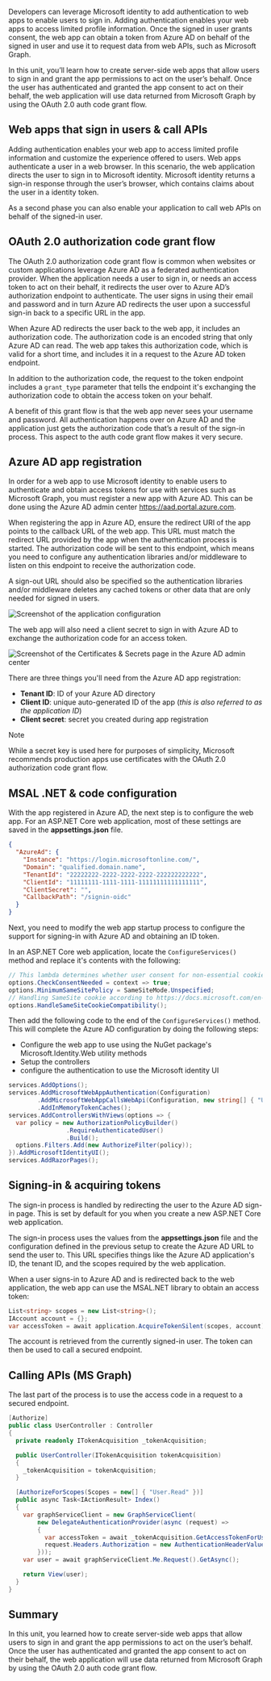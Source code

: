Developers can leverage Microsoft identity to add authentication to web apps to enable users to sign in. Adding authentication enables your web apps to access limited profile information. Once the signed in user grants consent, the web app can obtain a token from Azure AD on behalf of the signed in user and use it to request data from web APIs, such as Microsoft Graph.

In this unit, you’ll learn how to create server-side web apps that allow users to sign in and grant the app permissions to act on the user’s behalf. Once the user has authenticated and granted the app consent to act on their behalf, the web application will use data returned from Microsoft Graph by using the OAuth 2.0 auth code grant flow.

## Web apps that sign in users & call APIs

Adding authentication enables your web app to access limited profile information and customize the experience offered to users. Web apps authenticate a user in a web browser. In this scenario, the web application directs the user to sign in to Microsoft identity. Microsoft identity returns a sign-in response through the user’s browser, which contains claims about the user in a identity token.

As a second phase you can also enable your application to call web APIs on behalf of the signed-in user.

## OAuth 2.0 authorization code grant flow

The OAuth 2.0 authorization code grant flow is common when websites or custom applications leverage Azure AD as a federated authentication provider. When the application needs a user to sign in, or needs an access token to act on their behalf, it redirects the user over to Azure AD’s authorization endpoint to authenticate. The user signs in using their email and password and in turn Azure AD redirects the user upon a successful sign-in back to a specific URL in the app.

When Azure AD redirects the user back to the web app, it includes an authorization code. The authorization code is an encoded string that only Azure AD can read. The web app takes this authorization code, which is valid for a short time, and includes it in a request to the Azure AD token endpoint.

In addition to the authorization code, the request to the token endpoint includes a `grant_type` parameter that tells the endpoint it's exchanging the authorization code to obtain the access token on your behalf.

A benefit of this grant flow is that the web app never sees your username and password. All authentication happens over on Azure AD and the application just gets the authorization code that’s a result of the sign-in process. This aspect to the auth code grant flow makes it very secure.

## Azure AD app registration

In order for a web app to use Microsoft identity to enable users to authenticate and obtain access tokens for use with services such as Microsoft Graph, you must register a new app with Azure AD. This can be done using the Azure AD admin center https://aad.portal.azure.com.

When registering the app in Azure AD, ensure the redirect URI of the app points to the callback URL of the web app. This URL must match the redirect URL provided by the app when the authentication process is started. The authorization code will be sent to this endpoint, which means you need to configure any authentication libraries and/or middleware to listen on this endpoint to receive the authorization code.

A sign-out URL should also be specified so the authentication libraries and/or middleware deletes any cached tokens or other data that are only needed for signed in users.

![Screenshot of the application configuration](../media/05-azure-ad-portal-new-app-details-05.png)

The web app will also need a client secret to sign in with Azure AD to exchange the authorization code for an access token.

![Screenshot of the Certificates & Secrets page in the Azure AD admin center](../media/05-azure-ad-portal-new-app-secret-01.png)

There are three things you'll need from the Azure AD app registration:

- **Tenant ID**: ID of your Azure AD directory
- **Client ID**: unique auto-generated ID of the app (*this is also referred to as the application ID*)
- **Client secret**: secret you created during app registration

> [!NOTE]
> While a secret key is used here for purposes of simplicity, Microsoft recommends production apps use certificates with the OAuth 2.0 authorization code grant flow.

## MSAL .NET & code configuration

With the app registered in Azure AD, the next step is to configure the web app. For an ASP.NET Core web application, most of these settings are saved in the **appsettings.json** file.

```json
{
  "AzureAd": {
    "Instance": "https://login.microsoftonline.com/",
    "Domain": "qualified.domain.name",
    "TenantId": "22222222-2222-2222-2222-222222222222",
    "ClientId": "11111111-1111-1111-11111111111111111",
    "ClientSecret": "",
    "CallbackPath": "/signin-oidc"
  }
}
```

Next, you need to modify the web app startup process to configure the support for signing-in with Azure AD and obtaining an ID token.

In an ASP.NET Core web application, locate the `ConfigureServices()` method and replace it's contents with the following:

```csharp
// This lambda determines whether user consent for non-essential cookies is needed for a given request.
options.CheckConsentNeeded = context => true;
options.MinimumSameSitePolicy = SameSiteMode.Unspecified;
// Handling SameSite cookie according to https://docs.microsoft.com/en-us/aspnet/core/security/samesite?view=aspnetcore-3.1
options.HandleSameSiteCookieCompatibility();
```

Then add the following code to the end of the `ConfigureServices()` method. This will complete the Azure AD configuration by doing the following steps:

- Configure the web app to use using the NuGet package's Microsoft.Identity.Web utility methods
- Setup the controllers
- configure the authentication to use the Microsoft identity UI

```csharp
services.AddOptions();
services.AddMicrosoftWebAppAuthentication(Configuration)
        .AddMicrosoftWebAppCallsWebApi(Configuration, new string[] { "User.Read" })
        .AddInMemoryTokenCaches();
services.AddControllersWithViews(options => {
  var policy = new AuthorizationPolicyBuilder()
                .RequireAuthenticatedUser()
                .Build();
  options.Filters.Add(new AuthorizeFilter(policy));
}).AddMicrosoftIdentityUI();
services.AddRazorPages();
```

## Signing-in & acquiring tokens

The sign-in process is handled by redirecting the user to the Azure AD sign-in page. This is set by default for you when you create a new ASP.NET Core web application.

The sign-in process uses the values from the **appsettings.json** file and the configuration defined in the previous setup to create the Azure AD URL to send the user to. This URL specifies things like the Azure AD application's ID, the tenant ID, and the scopes required by the web application.

When a user signs-in to Azure AD and is redirected back to the web application, the web app can use the MSAL.NET library to obtain an access token:

```csharp
List<string> scopes = new List<string>();
IAccount account = {};
var accessToken = await application.AcquireTokenSilent(scopes, account).ExecuteAsync();
```

The account is retrieved from the currently signed-in user. The token can then be used to call a secured endpoint.

## Calling APIs (MS Graph)

The last part of the process is to use the access code in a request to a secured endpoint.

```csharp
[Authorize]
public class UserController : Controller
{
  private readonly ITokenAcquisition _tokenAcquisition;

  public UserController(ITokenAcquisition tokenAcquisition)
  {
    _tokenAcquisition = tokenAcquisition;
  }

  [AuthorizeForScopes(Scopes = new[] { "User.Read" })]
  public async Task<IActionResult> Index()
  {
    var graphServiceClient = new GraphServiceClient(
        new DelegateAuthenticationProvider(async (request) =>
        {
          var accessToken = await _tokenAcquisition.GetAccessTokenForUserAsync(new[] { "User.Read" });
          request.Headers.Authorization = new AuthenticationHeaderValue("Bearer", accessToken);
        }));
    var user = await graphServiceClient.Me.Request().GetAsync();

    return View(user);
  }
}
```

## Summary

In this unit, you learned how to create server-side web apps that allow users to sign in and grant the app permissions to act on the user’s behalf. Once the user has authenticated and granted the app consent to act on their behalf, the web application will use data returned from Microsoft Graph by using the OAuth 2.0 auth code grant flow.
